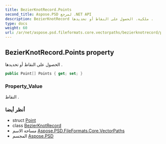 ```yaml
---
title: BezierKnotRecord.Points
second_title: Aspose.PSD لمرجع .NET API
description: BezierKnotRecord ملكية. الحصول على النقاط أو تحديدها .
type: docs
weight: 60
url: /ar/net/aspose.psd.fileformats.core.vectorpaths/bezierknotrecord/points/
---
```

## BezierKnotRecord.Points property

الحصول على النقاط أو تحديدها .

```csharp
public Point[] Points { get; set; }
```

### Property_Value

النقاط .

### أنظر أيضا

* struct [Point](../../../aspose.psd/point/)
* class [BezierKnotRecord](../)
* مساحة الاسم [Aspose.PSD.FileFormats.Core.VectorPaths](../../bezierknotrecord/)
* المجسم [Aspose.PSD](../../../)


